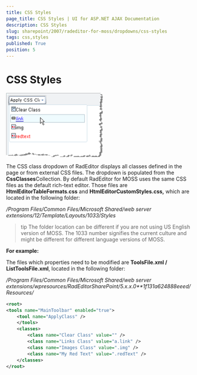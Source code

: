 ```yaml
---
title: CSS Styles
page_title: CSS Styles | UI for ASP.NET AJAX Documentation
description: CSS Styles
slug: sharepoint/2007/radeditor-for-moss/dropdowns/css-styles
tags: css,styles
published: True
position: 5
---
```


# CSS Styles

![](images/DropDowns010.png)

The CSS class dropdown of RadEditor displays all classes defined in the page or from external CSS files. The dropdown is populated from the **CssClasses**Collection. By default RadEditor for MOSS uses the same CSS files as the default rich-text editor. Those files are **HtmlEditorTableFormats**.**css** and **HtmlEditorCustomStyles.css,** which are located in the following folder:

*/Program Files/Common Files/Microsoft Shared/web server extensions/12/Template/Layouts/1033/Styles*

>tip The folder location can be different if you are not using US English version of MOSS. The 1033 number signifies the current culture and might be different for different language versions of MOSS.

**For example:**

The files which properties need to be modified are **ToolsFile.xml / ListToolsFile.xml**, located in the following folder:

*/Program Files/Common Files/Microsoft Shared/web server extensions/wpresources/RadEditorSharePoint/5.x.x.0**1f131a624888eeed/Resources/*

````XML
<root>  
<tools name="MainToolbar" enabled="true">
	<tool name="ApplyClass" />  
	</tools>  
	<classes>    
		<class name="Clear Class" value="" />
		<class name="Links Class" value="a.link" />
		<class name="Images Class" value=".img" />
		<class name="My Red Text" value=".redText" />
	</classes>
</root>
````


